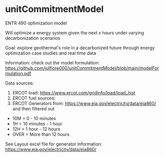 # unitCommitmentModel
 ENTR 490 optimization model


Will optimize a energy system given the next x hours under varying decarbonization scenarios

Goal: explore geothermal's role in a decarbonized future through energy optimization case studies and real time data

Information: check out the model formulation: https://github.com/julflore000/unitCommitmentModel/blob/main/modelFormulation.pdf

Data sources:
1. ERCOT load: https://www.ercot.com/gridinfo/load/load_hist
2. ERCOT fuel sources: 
3. ERCOT Generators from: https://www.eia.gov/electricity/data/eia860/ and then filtered out
* 10M = 0 - 10 minutes
* 1H = 10 minutes - 1 hour
* 12H = 1 hour - 12 hours
* OVER = More than 12 hours

See Layout excel file for generator information:  https://www.eia.gov/electricity/data/eia860/

